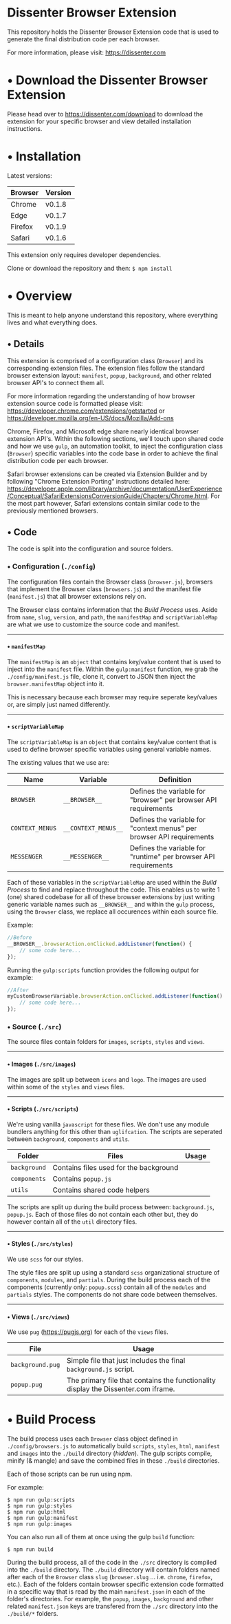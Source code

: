 # Dissenter Browser Extension

This repository holds the Dissenter Browser Extension code that is used to generate the final distribution code per each browser.

For more information, please visit: https://dissenter.com

# • Download the Dissenter Browser Extension

Please head over to https://dissenter.com/download to download the extension for your specific browser and view detailed installation instructions.

# • Installation

Latest versions:

| Browser | Version |
| --- | --- |
Chrome | v0.1.8 |
Edge | v0.1.7 |
Firefox | v0.1.9 |
Safari | v0.1.6 |

This extension only requires developer dependencies.

Clone or download the repository and then:
`$ npm install`

# • Overview

This is meant to help anyone understand this repository, where everything lives and what everything does.

## • Details

This extension is comprised of a configuration class (`Browser`) and its corresponding extension files. The extension files follow the standard browser extension layout: `manifest`, `popup`, `background`, and other related browser API's to connect them all.

For more information regarding the understanding of how browser extension source code is formatted please visit: https://developer.chrome.com/extensions/getstarted or https://developer.mozilla.org/en-US/docs/Mozilla/Add-ons

Chrome, Firefox, and Microsoft edge share nearly identical browser extension API's. Within the following sections, we'll touch upon shared code and how we use `gulp`, an automation toolkit, to inject the configuration class (`Browser`) specific variables into the code base in order to achieve the final distribution code per each browser.

Safari browser extensions can be created via Extension Builder and by following "Chrome Extension Porting" instructions detailed here: https://developer.apple.com/library/archive/documentation/UserExperience/Conceptual/SafariExtensionsConversionGuide/Chapters/Chrome.html.  For the most part however, Safari extensions contain similar code to the previously mentioned browsers.

## • Code

The code is split into the configuration and source folders.

### • Configuration (`./config`)

The configuration files contain the Browser class (`browser.js`), browsers that implement the Browser class (`browsers.js`) and the manifest file (`manifest.js`) that all browser extensions rely on.

The Browser class contains information that the _Build Process_ uses. Aside from `name`, `slug`, `version`, and `path`, the `manifestMap` and `scriptVariableMap` are what we use to customize the source code and manifest.

___
#### • `manifestMap`

The `manifestMap` is an `object` that contains key/value content that is used to inject into the `manifest` file. Within the `gulp:manifest` function, we grab the `./config/manifest.js` file, clone it, convert to JSON then inject the `browser.manifestMap` object into it.

This is necessary because each browser may require seperate key/values or, are simply just named differently.

___
#### • `scriptVariableMap`

The `scriptVariableMap` is an `object` that contains key/value content that is used to define browser specific variables using general variable names.

The existing values that we use are:

| Name | Variable | Definition |
| --- | --- | --- |
`BROWSER` | `__BROWSER__` | Defines the variable for "browser" per browser API requirements
`CONTEXT_MENUS` | `__CONTEXT_MENUS__` | Defines the variable for "context menus" per browser API requirements
`MESSENGER` | `__MESSENGER__` | Defines the variable for "runtime" per browser API requirements

Each of these variables in the `scriptVariableMap` are used within the _Build Process_ to find and replace throughout the code. This enables us to write 1 (one) shared codebase for all of these browser extensions by just writing generic variable names such as `__BROWSER__` and within the `gulp` process, using the `Browser` class, we replace all occurences within each source file.

Example:

```javascript
//Before
__BROWSER__.browserAction.onClicked.addListener(function() {
    // some code here...
});
```

Running the `gulp:scripts` function provides the following output for example:

```javascript
//After
myCustomBrowserVariable.browserAction.onClicked.addListener(function() {
    // some code here...
});
```

### • Source (`./src`)

The source files contain folders for `images`, `scripts`, `styles` and `views`.

___
#### • Images (`./src/images`)

The images are split up between `icons` and `logo`. The images are used within some of the `styles` and `views` files.

___
#### • Scripts (`./src/scripts`)

We're using vanilla `javascript` for these files. We don't use any module bundlers anything for this other than `uglifcation`.
The scripts are seperated between `background`, `components` and `utils`.

| Folder | Files | Usage |
| --- | --- | --- |
`background` | Contains files used for the background
`components` | Contains `popup.js`
`utils` | Contains shared code helpers

The scripts are split up during the build process between: `background.js`, `popup.js`. Each of those files do not contain each other but, they do however contain all of the `util` directory files.

___
#### • Styles (`./src/styles`)

We use `scss` for our styles.

The style files are split up using a standard `scss` organizational structure of `components`, `modules`, and `partials`.
During the build process each of the components (currently only: `popup.scss`) contain all of the `modules` and `partials` styles. The components do not share code between themselves.

___
#### • Views (`./src/views`)

We use `pug` (https://pugjs.org) for each of the `views` files.

| File | Usage |
| --- | --- |
`background.pug` | Simple file that just includes the final `background.js` script.
`popup.pug` | The primary file that contains the functionality display the Dissenter.com iframe.


# • Build Process

The build process uses each `Browser` class object defined in `./config/browsers.js` to automatically build `scripts`, `styles`, `html`, `manifest` and `images` into the `./build` directory (_hidden_). The gulp scripts compile, minify (& mangle) and save the combined files in these `./build` directories.

Each of those scripts can be run using npm.

For example:

```
$ npm run gulp:scripts
$ npm run gulp:styles
$ npm run gulp:html
$ npm run gulp:manifest
$ npm run gulp:images
```

You can also run all of them at once using the gulp `build` function:

```
$ npm run build
```

During the build process, all of the code in the `./src` directory is compiled into the `./build` directory. The `./build` directory will contain folders named after each of the `Browser` class `slug` (`browser.slug` ... i.e. `chrome`, `firefox`, etc.). Each of the folders contain browser specific extension code formatted in a specific way that is read by the main `manifest.json` in each of the folder's directories. For example, the `popup`, `images`, `background` and other related `manifest.json` keys are transfered from the `./src` directory into the `./build/*` folders.

